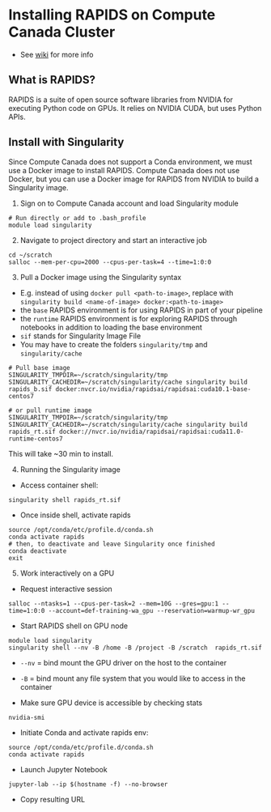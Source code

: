 # Installing RAPIDS on Compute Canada Cluster

* See [wiki](https://docs.computecanada.ca/wiki/RAPIDS) for more info

## What is RAPIDS?

RAPIDS is a suite of open source software libraries from NVIDIA for executing Python code on GPUs. It relies on NVIDIA CUDA, but uses Python APIs.

## Install with Singularity
Since Compute Canada does not support a Conda environment, we must use a Docker image to install RAPIDS. Compute Canada does not use Docker, but you can use a Docker image for RAPIDS from NVIDIA to build a Singularity image.

1. Sign on to Compute Canada account and load Singularity module
```
# Run directly or add to .bash_profile
module load singularity
```

2. Navigate to project directory and start an interactive job

```
cd ~/scratch
salloc --mem-per-cpu=2000 --cpus-per-task=4 --time=1:0:0
```

3. Pull a Docker image using the Singularity syntax

* E.g. instead of using `docker pull <path-to-image>`, replace with `singularity build <name-of-image> docker:<path-to-image>`
* the `base` RAPIDS environment is for using RAPIDS in part of your pipeline
* the `runtime` RAPIDS environment is for exploring RAPIDS through notebooks in addition to loading the base environment
* `sif` stands for Singularity Image File
* You may have to create the folders `singularity/tmp` and `singularity/cache`

```
# Pull base image
SINGULARITY_TMPDIR=~/scratch/singularity/tmp SINGULARITY_CACHEDIR=~/scratch/singularity/cache singularity build rapids_b.sif docker:nvcr.io/nvidia/rapidsai/rapidsai:cuda10.1-base-centos7

# or pull runtime image
SINGULARITY_TMPDIR=~/scratch/singularity/tmp SINGULARITY_CACHEDIR=~/scratch/singularity/cache singularity build rapids_rt.sif docker://nvcr.io/nvidia/rapidsai/rapidsai:cuda11.0-runtime-centos7
```

This will take ~30 min to install.

4. Running the Singularity image

* Access container shell:

```
singularity shell rapids_rt.sif
```

* Once inside shell, activate rapids

```
source /opt/conda/etc/profile.d/conda.sh
conda activate rapids
# then, to deactivate and leave Singularity once finished
conda deactivate
exit
```

5. Work interactively on a GPU

* Request interactive session

```
salloc --ntasks=1 --cpus-per-task=2 --mem=10G --gres=gpu:1 --time=1:0:0 --account=def-training-wa_gpu --reservation=warmup-wr_gpu
```

* Start RAPIDS shell on GPU node

```
module load singularity
singularity shell --nv -B /home -B /project -B /scratch  rapids_rt.sif
```

* `--nv` = bind mount the GPU driver on the host to the container
* `-B` = bind mount any file system that you would like to access in the container

* Make sure GPU device is accessible by checking stats
```
nvidia-smi
```

* Initiate Conda and activate rapids env:

```
source /opt/conda/etc/profile.d/conda.sh
conda activate rapids
```

* Launch Jupyter Notebook

```
jupyter-lab --ip $(hostname -f) --no-browser
```

* Copy resulting URL